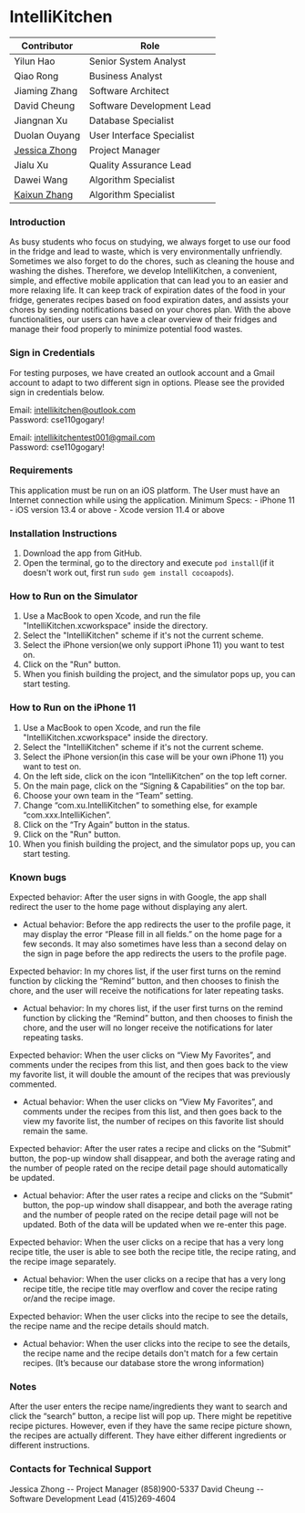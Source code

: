 # IntelliKitchen 

| Contributor                                                   | Role                      |
| ---                                                           | ---                       |
| Yilun Hao                     | Senior System Analyst     |
| Qiao Rong                   | Business Analyst          |
| Jiaming Zhang             | Software Architect        |
| David Cheung                    | Software Development Lead |
| Jiangnan Xu                      | Database Specialist       |
| Duolan Ouyang               | User Interface Specialist |
| [Jessica Zhong](https://github.com/acisseJZhong)              | Project Manager           |
| Jialu Xu                  | Quality Assurance Lead    |
| Dawei Wang         | Algorithm Specialist      |
| [Kaixun Zhang](https://github.com/Lucas610)              | Algorithm Specialist       |

### Introduction
As busy students who focus on studying, we always forget to use our food in the fridge and lead to waste, which is very environmentally unfriendly. Sometimes we also forget to do the chores, 
such as cleaning the house and washing the dishes. Therefore, we develop IntelliKitchen, a convenient, simple, and effective mobile application that can lead you to an easier and more relaxing life. It can keep track of expiration dates of the food in your fridge, generates recipes based on food expiration dates, and assists your chores by sending notifications based on your chores plan. With the above functionalities, our users can have a clear overview of their fridges and manage their food properly to minimize potential food wastes.


### Sign in Credentials
For testing purposes, we have created an outlook account and a Gmail account to adapt to two different sign in options. Please see the provided sign in credentials below.

Email: intellikitchen@outlook.com</br>
Password: cse110gogary!

Email: intellikitchentest001@gmail.com</br>
Password: cse110gogary!


### Requirements
This application must be run on an iOS platform. 
The User must have an Internet connection while using the application. 
Minimum Specs: 
        - iPhone 11 
        - iOS version 13.4 or above
        - Xcode version 11.4 or above

### Installation Instructions
1. Download the app from GitHub. 
2. Open the terminal, go to the directory and execute `pod install`(if it doesn't work out, first run `sudo gem install cocoapods`). 


### How to Run on the Simulator
1. Use a MacBook to open Xcode, and run the file "IntelliKitchen.xcworkspace" inside the directory. 
2. Select the "IntelliKitchen" scheme if it's not the current scheme. 
3. Select the iPhone version(we only support iPhone 11) you want to test on. 
4. Click on the "Run" button. 
5. When you finish building the project, and the simulator pops up, you can start testing.

### How to Run on the iPhone 11
1. Use a MacBook to open Xcode, and run the file "IntelliKitchen.xcworkspace" inside the directory. 
2. Select the "IntelliKitchen" scheme if it's not the current scheme. 
3. Select the iPhone version(in this case will be your own iPhone 11) you want to test on. 
4. On the left side, click on the icon “IntelliKitchen” on the top left corner.
5. On the main page, click on the “Signing & Capabilities” on the top bar.
6. Choose your own team in the “Team” setting.
7. Change “com.xu.IntelliKitchen” to something else, for example “com.xxx.IntelliKichen”.
8. Click on the “Try Again” button in the status.
9. Click on the "Run" button. 
10. When you finish building the project, and the simulator pops up, you can start testing.

### Known bugs
Expected behavior: After the user signs in with Google, the app shall redirect the user to the home page without displaying any alert.

- Actual behavior: Before the app redirects the user to the profile page, it may display the error “Please fill in all fields.” on the home page for a few seconds. It may also sometimes have less than a second delay on the sign in page before the app redirects the users to the profile page.

Expected behavior: In my chores list, if the user first turns on the remind function by clicking the “Remind” button, and then chooses to finish the chore, and the user will receive the notifications for later repeating tasks. 

- Actual behavior: In my chores list, if the user first turns on the remind function by clicking the “Remind” button, and then chooses to finish the chore, and the user will no longer receive the notifications for later repeating tasks. 

Expected behavior: When the user clicks on “View My Favorites”, and comments under the recipes from this list, and then goes back to the view my favorite list, it will double the amount of the recipes that was previously commented.


- Actual behavior: When the user clicks on “View My Favorites”, and comments under the recipes from this list, and then goes back to the view my favorite list, the number of recipes on this favorite list should remain the same. 

Expected behavior: After the user rates a recipe and clicks on the “Submit” button, the pop-up window shall disappear, and both the average rating and the number of people rated on the recipe detail page should automatically be updated. 

- Actual behavior: After the user rates a recipe and clicks on the “Submit” button, the pop-up window shall disappear, and both the average rating and the number of people rated on the recipe detail page will not be updated. Both of the data will be updated when we re-enter this page.

Expected behavior: When the user clicks on a recipe that has a very long recipe title,  the user is able to see both the recipe title, the recipe rating, and the recipe image separately.

- Actual behavior: When the user clicks on a recipe that has a very long recipe title, the 
recipe title may overflow and cover the recipe rating or/and the recipe image.

Expected behavior: When the user clicks into the recipe to see the details, the recipe name and the recipe details should match.

- Actual behavior: When the user clicks into the recipe to see the details, the recipe name 
and the recipe details don't match for a few certain recipes. (It’s because our database store the wrong information)

### Notes
After the user enters the recipe name/ingredients they want to search and click the “search” button, a recipe list will pop up. There might be repetitive recipe pictures. However, even if they have the same recipe picture shown, the recipes are actually different. They have either different ingredients or different instructions.

### Contacts for Technical Support
Jessica Zhong  --  Project Manager                         (858)900-5337
David Cheung   --  Software Development Lead               (415)269-4604
